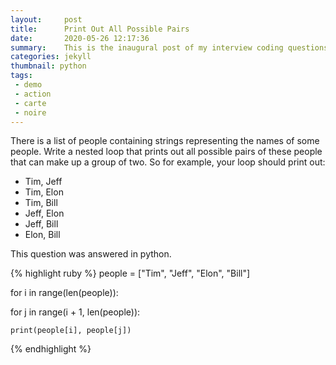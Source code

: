 ```yaml
---
layout:     post
title:      Print Out All Possible Pairs
date:       2020-05-26 12:17:36
summary:    This is the inaugural post of my interview coding questions.
categories: jekyll
thumbnail: python
tags:
 - demo
 - action
 - carte
 - noire
---
```


There is a list of people containing strings representing the names of some people. Write a nested loop that prints out all possible pairs of these people that can make up a group of two. So for example, your loop should print out:

* Tim, Jeff
* Tim, Elon
* Tim, Bill
* Jeff, Elon
* Jeff, Bill
* Elon, Bill

This question was answered in python.

{% highlight ruby %}
people = ["Tim", "Jeff", "Elon", "Bill"]

for i in range(len(people)):

  for j in range(i + 1, len(people)):

    print(people[i], people[j])
{% endhighlight %}
